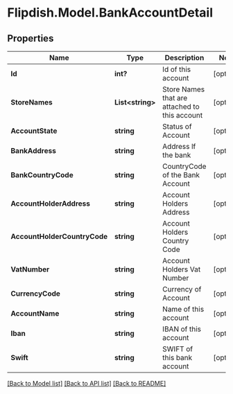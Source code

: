 # Flipdish.Model.BankAccountDetail
## Properties

Name | Type | Description | Notes
------------ | ------------- | ------------- | -------------
**Id** | **int?** | Id of this account | [optional] 
**StoreNames** | **List&lt;string&gt;** | Store Names that are attached to this account | [optional] 
**AccountState** | **string** | Status of Account | [optional] 
**BankAddress** | **string** | Address lf the bank | [optional] 
**BankCountryCode** | **string** | CountryCode of the Bank Account | [optional] 
**AccountHolderAddress** | **string** | Account Holders Address | [optional] 
**AccountHolderCountryCode** | **string** | Account Holders Country Code | [optional] 
**VatNumber** | **string** | Account Holders Vat Number | [optional] 
**CurrencyCode** | **string** | Currency of Account | [optional] 
**AccountName** | **string** | Name of this account | [optional] 
**Iban** | **string** | IBAN of this account | [optional] 
**Swift** | **string** | SWIFT of this bank account | [optional] 

[[Back to Model list]](../README.md#documentation-for-models) [[Back to API list]](../README.md#documentation-for-api-endpoints) [[Back to README]](../README.md)

